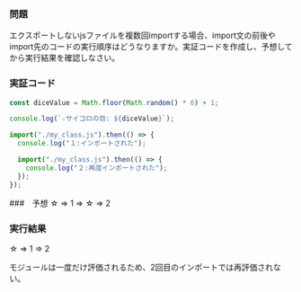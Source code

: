 ### 問題

エクスポートしないjsファイルを複数回importする場合、import文の前後やimport先のコードの実行順序はどうなりますか。実証コードを作成し、予想してから実行結果を確認しなさい。

### 実証コード

```javascript
const diceValue = Math.floor(Math.random() * 6) + 1;

console.log(`☆サイコロの目: ${diceValue}`);
```

```javascript
import("./my_class.js").then(() => {
  console.log("１:インポートされた");

  import("./my_class.js").then(() => {
    console.log("２:再度インポートされた");
  });
});
```

###　予想
☆ => 1 => ☆ => 2

### 実行結果

☆ => 1 => 2

モジュールは一度だけ評価されるため、2回目のインポートでは再評価されない。
